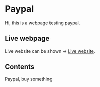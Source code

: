 
# Paypal

Hi, this is a webpage testing paypal.

## Live webpage

Live website can be shown -> [Live website](http://ahyoung.in/paypal).

## Contents
Paypal, buy something
